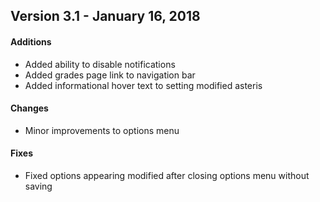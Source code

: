 ## Version 3.1 - January 16, 2018
#### Additions
- Added ability to disable notifications
- Added grades page link to navigation bar
- Added informational hover text to setting modified asteris
#### Changes
- Minor improvements to options menu
#### Fixes
- Fixed options appearing modified after closing options menu without saving
